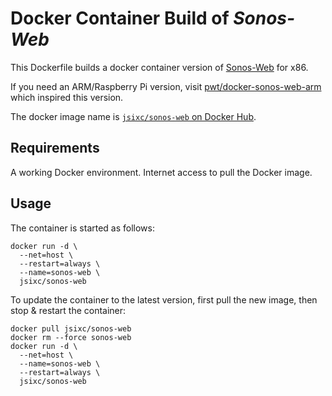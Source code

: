 # Docker Container Build of *Sonos-Web*

This Dockerfile builds a docker container version of [Sonos-Web](https://github.com/Villarrealized/sonos-web) for x86.

If you need an ARM/Raspberry Pi version, visit [pwt/docker-sonos-web-arm](https://github.com/pwt/docker-sonos-web-arm) which inspired this version.

The docker image name is [`jsixc/sonos-web` on Docker Hub](https://hub.docker.com/r/jsixc/sonos-web).

## Requirements

A working Docker environment. Internet access to pull the Docker image.

## Usage

The container is started as follows:

```
docker run -d \
  --net=host \
  --restart=always \
  --name=sonos-web \
  jsixc/sonos-web
```

To update the container to the latest version, first pull the new image, then stop & restart the container:

```
docker pull jsixc/sonos-web
docker rm --force sonos-web
docker run -d \
  --net=host \
  --name=sonos-web \
  --restart=always \
  jsixc/sonos-web
```

